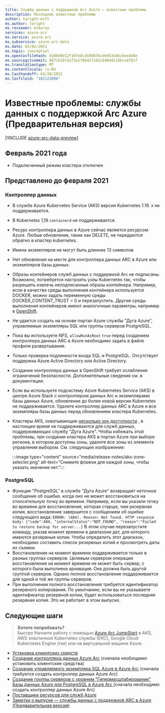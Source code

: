 ```yaml
---
title: Службы данных с поддержкой Arc Azure — известные проблемы
description: Последние известные проблемы
author: twright-msft
ms.author: twright
ms.reviewer: mikeray
services: azure-arc
ms.service: azure-arc
ms.subservice: azure-arc-data
ms.date: 03/02/2021
ms.topic: conceptual
ms.openlocfilehash: 8100d9e12f107e0c4598876c46453b46c6ee4d0e
ms.sourcegitcommit: 867cb1b7a1f3a1f0b427282c648d411d0ca4f81f
ms.translationtype: MT
ms.contentlocale: ru-RU
ms.lasthandoff: 03/20/2021
ms.locfileid: "102122006"
---
```

# <a name="known-issues---azure-arc-enabled-data-services-preview"></a>Известные проблемы: службы данных с поддержкой Arc Azure (Предварительная версия)

[!INCLUDE [azure-arc-data-preview](../../../includes/azure-arc-data-preview.md)]

## <a name="february-2021"></a>Февраль 2021 года

- Подключенный режим кластера отключен

## <a name="introduced-prior-to-february-2021"></a>Представлено до февраля 2021

### <a name="data-controller"></a>Контроллер данных

- В службе Azure Kubernetes Service (AKS) версия Kubernetes 1.19. x не поддерживается.
- В Kubernetes 1,19 `containerd` не поддерживается.
- Ресурс контроллера данных в Azure сейчас является ресурсом Azure. Любые обновления, такие как DELETE, не передаются обратно в кластер kubernetes.
- Имена экземпляров не могут быть длиннее 13 символов
- Нет обновления на месте для контроллера данных ARC в Azure или экземпляров базы данных.
- Образы контейнеров служб данных с поддержкой Arc не подписаны.  Возможно, потребуется настроить узлы Kubernetes так, чтобы разрешить извлечь неподписанные образы контейнера.  Например, если в качестве среды выполнения контейнера используется DOCKER, можно задать переменную среды DOCKER_CONTENT_TRUST = 0 и перезапустить.  Другие среды выполнения контейнеров имеют аналогичные параметры, например в [OpenShift](https://docs.openshift.com/container-platform/4.5/openshift_images/image-configuration.html#images-configuration-file_image-configuration).
- Не удается создать на основе портал Azure службы "Дуга Azure", управляемые экземпляры SQL или группы серверов PostgreSQL.
- Пока вы используете NFS, `allowRunAsRoot` `true` перед созданием контроллера данных ARC в Azure необходимо задать в файле профиля развертывания.
- Только проверка подлинности входа SQL и PostgreSQL.  Отсутствует поддержка Azure Active Directory или Active Directory.
- Создание контроллера данных в OpenShift требует ослабления ограничений безопасности.  Дополнительные сведения см. в документации.
- Если вы используете подсистему Azure Kubernetes Service (AKS) в центре Azure Stack с контроллером данных Arc и экземплярами базы данных Azure, обновление до более новой версии Kubernetes не поддерживается. Удалите контроллер данных ARC в Azure и все экземпляры базы данных перед обновлением кластера Kubernetes.
- Кластеры AKS, охватывающие [несколько зон доступности](../../aks/availability-zones.md) , в настоящее время не поддерживаются для служб данных, поддерживающих службу "Дуга Azure". Чтобы избежать этой проблемы, при создании кластера AKS в портал Azure при выборе региона, в котором доступны зоны, удалите все зоны из элемента управления выбором. См. следующее изображение:

   :::image type="content" source="media/release-notes/aks-zone-selector.png" alt-text="Снимите флажки для каждой зоны, чтобы указать значение нет.":::

### <a name="postgresql"></a>PostgreSQL

- Функция "PostgreSQL" в службе "Дуга Azure" возвращает неточное сообщение об ошибке, когда оно не может восстановиться на относительную точку во времени. Например, если вы указали точку во времени для восстановления, которая старше, чем резервная копия, восстановление завершится с сообщением об ошибке следующего вида: `ERROR: (404). Reason: Not found. HTTP response body: {"code":404, "internalStatus":"NOT_FOUND", "reason":"Failed to restore backup for server...}`
В этом случае перезапустите команду, указав момент времени в диапазоне дат, для которого имеются резервные копии. Чтобы определить этот диапазон, необходимо составить список резервных копий и просмотреть даты их съемки.
- Восстановление на момент времени поддерживается только в разных группах серверов. Целевым сервером операции восстановления на момент времени не может быть сервер, с которого была выполнена архивация. Она должна быть другой группой серверов. Однако полное восстановление поддерживается для одной и той же группы серверов.
- При выполнении полного восстановления требуется идентификатор резервного копирования. По умолчанию, если вы не указываете идентификатор резервной копии, будет использоваться последняя резервная копия. Это не работает в этом выпуске.

## <a name="next-steps"></a>Следующие шаги

> **Хотите попробовать?**  
> Быстро Начните работу с помощью [Azure Arc JumpStart](https://azurearcjumpstart.io/azure_arc_jumpstart/azure_arc_data/) в AKS, AWS эластичной Kubernetes службы (ЕКС), Google Cloud Kubernetes Engine (гке) или на виртуальной машине Azure.

- [Установка клиентских средств](install-client-tools.md)
- [Создание контроллера данных Azure Arc](create-data-controller.md) (сначала необходимо установить клиентские средства)
- [Создание управляемого экземпляра SQL Azure в Azure Arc](create-sql-managed-instance.md) (сначала требуется создать контроллер данных Azure Arc)
- [Создание группы серверов с уровнем "Гипермасштабирование" Базы данных Azure для PostgreSQL в Azure Arc ](create-postgresql-hyperscale-server-group.md) (сначала необходимо создать контроллер данных Azure Arc)
- [Поставщики ресурсов для служб Azure](../../azure-resource-manager/management/azure-services-resource-providers.md)
- [Заметки о выпуске — службы данных с поддержкой ARC в Azure (Предварительная версия)](release-notes.md)
